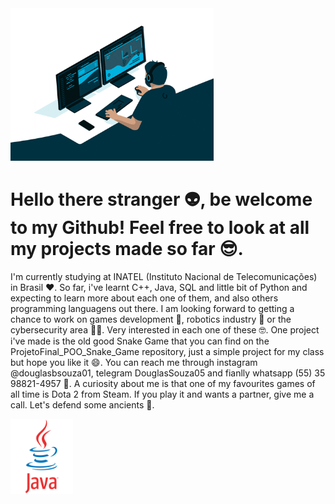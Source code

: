 <img src = "giphy.gif" width = "325px">

# Hello there stranger 👽, be welcome to my Github! Feel free to look at all my projects made so far 😎.
I'm currently studying at INATEL (Instituto Nacional de Telecomunicações) in Brasil ❤. So far, i've learnt C++, Java, SQL and little bit of Python and expecting to learn more about each one of them, and also others programming languagens out there. 
I am looking forward to getting a chance to work on games development 👾, robotics industry 🤖 or the cybersecurity area 🐱‍💻. Very interested in each one of these 🤓.
One project i've made is the old good Snake Game that you can find on the ProjetoFinal_POO_Snake_Game repository, just a simple project for my class but hope you like it 😄.
You can reach me through instagram @douglasbsouza01, telegram DouglasSouza05 and fianlly whatsapp (55) 35 98821-4957 👀.
A curiosity about me is that one of my favourites games of all time is Dota 2 from Steam. If you play it and wants a partner, give me a call. Let's defend some ancients  🧠.

<div> 
<img src = "java-original-wordmark.svg" width = "100px" height = "120px">
</div>

